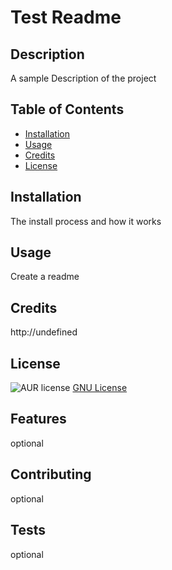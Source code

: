 
  # Test Readme 

  ## Description
  A sample Description of the project
  

  ## Table of Contents
  * [Installation](#installation)
  * [Usage](#usage)
  * [Credits](#credits)
  * [License](#license)
   
  
  ## Installation 
  The install process and how it works

  ## Usage
  Create a readme

  ## Credits
  http://undefined

  ## License
  ![AUR license](https://img.shields.io/aur/license/j?color=red&label=License&logo=GNU) [GNU License](https://choosealicense.com/licenses/gpl-3.0/)

  ## Features
  optional

  ## Contributing
  optional

  ## Tests
  optional
